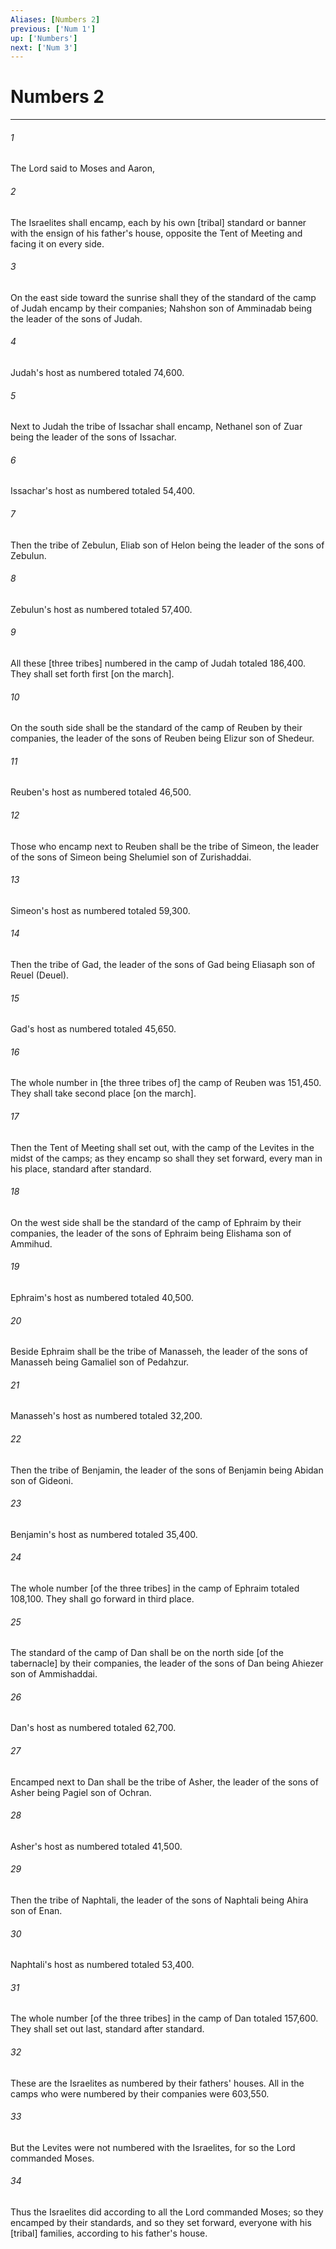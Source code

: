 ```yaml
---
Aliases: [Numbers 2]
previous: ['Num 1']
up: ['Numbers']
next: ['Num 3']
---
```

# Numbers 2

***














###### 1 






The Lord said to Moses and Aaron, 













###### 2 






The Israelites shall encamp, each by his own [tribal] standard or banner with the ensign of his father's house, opposite the Tent of Meeting and facing it on every side. 













###### 3 






On the east side toward the sunrise shall they of the standard of the camp of Judah encamp by their companies; Nahshon son of Amminadab being the leader of the sons of Judah. 













###### 4 






Judah's host as numbered totaled 74,600. 













###### 5 






Next to Judah the tribe of Issachar shall encamp, Nethanel son of Zuar being the leader of the sons of Issachar. 













###### 6 






Issachar's host as numbered totaled 54,400. 













###### 7 






Then the tribe of Zebulun, Eliab son of Helon being the leader of the sons of Zebulun. 













###### 8 






Zebulun's host as numbered totaled 57,400. 













###### 9 






All these [three tribes] numbered in the camp of Judah totaled 186,400. They shall set forth first [on the march]. 













###### 10 






On the south side shall be the standard of the camp of Reuben by their companies, the leader of the sons of Reuben being Elizur son of Shedeur. 













###### 11 






Reuben's host as numbered totaled 46,500. 













###### 12 






Those who encamp next to Reuben shall be the tribe of Simeon, the leader of the sons of Simeon being Shelumiel son of Zurishaddai. 













###### 13 






Simeon's host as numbered totaled 59,300. 













###### 14 






Then the tribe of Gad, the leader of the sons of Gad being Eliasaph son of Reuel (Deuel). 













###### 15 






Gad's host as numbered totaled 45,650. 













###### 16 






The whole number in [the three tribes of] the camp of Reuben was 151,450. They shall take second place [on the march]. 













###### 17 






Then the Tent of Meeting shall set out, with the camp of the Levites in the midst of the camps; as they encamp so shall they set forward, every man in his place, standard after standard. 













###### 18 






On the west side shall be the standard of the camp of Ephraim by their companies, the leader of the sons of Ephraim being Elishama son of Ammihud. 













###### 19 






Ephraim's host as numbered totaled 40,500. 













###### 20 






Beside Ephraim shall be the tribe of Manasseh, the leader of the sons of Manasseh being Gamaliel son of Pedahzur. 













###### 21 






Manasseh's host as numbered totaled 32,200. 













###### 22 






Then the tribe of Benjamin, the leader of the sons of Benjamin being Abidan son of Gideoni. 













###### 23 






Benjamin's host as numbered totaled 35,400. 













###### 24 






The whole number [of the three tribes] in the camp of Ephraim totaled 108,100. They shall go forward in third place. 













###### 25 






The standard of the camp of Dan shall be on the north side [of the tabernacle] by their companies, the leader of the sons of Dan being Ahiezer son of Ammishaddai. 













###### 26 






Dan's host as numbered totaled 62,700. 













###### 27 






Encamped next to Dan shall be the tribe of Asher, the leader of the sons of Asher being Pagiel son of Ochran. 













###### 28 






Asher's host as numbered totaled 41,500. 













###### 29 






Then the tribe of Naphtali, the leader of the sons of Naphtali being Ahira son of Enan. 













###### 30 






Naphtali's host as numbered totaled 53,400. 













###### 31 






The whole number [of the three tribes] in the camp of Dan totaled 157,600. They shall set out last, standard after standard. 













###### 32 






These are the Israelites as numbered by their fathers' houses. All in the camps who were numbered by their companies were 603,550. 













###### 33 






But the Levites were not numbered with the Israelites, for so the Lord commanded Moses. 













###### 34 






Thus the Israelites did according to all the Lord commanded Moses; so they encamped by their standards, and so they set forward, everyone with his [tribal] families, according to his father's house.
